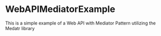 # WebAPIMediatorExample
This is a simple example of a Web API with Mediator Pattern utilizing the Medatr library

